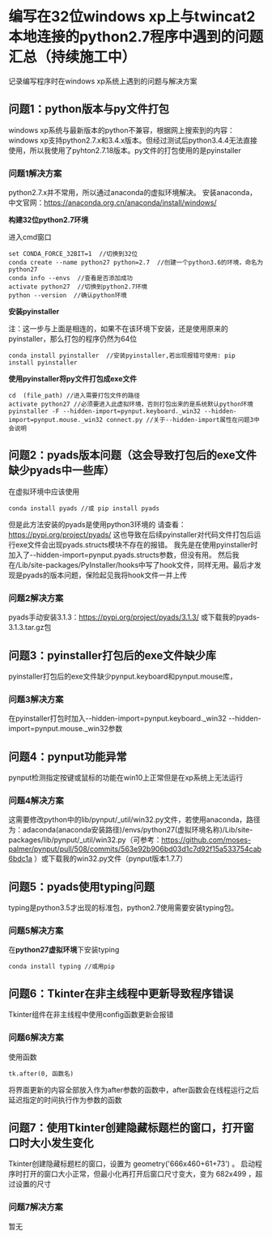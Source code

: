 # 编写在32位windows xp上与twincat2本地连接的python2.7程序中遇到的问题汇总（持续施工中）
记录编写程序时在windows xp系统上遇到的问题与解决方案

## 问题1：python版本与py文件打包
windows xp系统与最新版本的python不兼容，根据网上搜索到的内容：windows xp支持python2.7.x和3.4.x版本。但经过测试后python3.4.4无法直接使用，所以我使用了pyhton2.7.18版本。py文件的打包使用的是pyinstaller
### 问题1解决方案
python2.7.x并不常用，所以通过anaconda的虚拟环境解决。
安装anaconda，中文官网：https://anaconda.org.cn/anaconda/install/windows/

**构建32位python2.7环境**

进入cmd窗口
```
set CONDA_FORCE_32BIT=1  //切换到32位
conda create --name python27 python=2.7  //创建一个python3.6的环境，命名为python27
conda info --envs  //查看是否添加成功
activate python27  //切换到python2.7环境
python --version  //确认python环境
```
**安装pyinstaller**

注：这一步与上面是相连的，如果不在该环境下安装，还是使用原来的pyinstaller，那么打包的程序仍然为64位
```
conda install pyinstaller  //安装pyinstaller,若出现报错可使用: pip install pyinstaller
```
**使用pyinstaller将py文件打包成exe文件**

```
cd  (file_path) //进入需要打包文件的路径
activate python27 //必须要进入此虚拟环境，否则打包出来的是系统默认python环境
pyinstaller -F --hidden-import=pynput.keyboard._win32 --hidden-import=pynput.mouse._win32 connect.py //关于--hidden-import属性在问题3中会说明
```

## 问题2：pyads版本问题（这会导致打包后的exe文件缺少pyads中一些库）
在虚拟环境中应该使用
```
conda install pyads //或 pip install pyads
```
但是此方法安装的pyads是使用python3环境的   请查看：https://pypi.org/project/pyads/ 这也导致在后续pyinstaller对代码文件打包后运行exe文件会出现pyads.structs模块不存在的报错。
我先是在使用pyinstaller时加入了--hidden-import=pynput.pyads.structs参数，但没有用。
然后我在/Lib/site-packages/PyInstaller/hooks中写了hook文件，同样无用。最后才发现是pyads的版本问题，保险起见我将hook文件一并上传
### 问题2解决方案
pyads手动安装3.1.3：https://pypi.org/project/pyads/3.1.3/ 或下载我的pyads-3.1.3.tar.gz包

## 问题3：pyinstaller打包后的exe文件缺少库
pyinstaller打包后的exe文件缺少pynput.keyboard和pynput.mouse库，
### 问题3解决方案
在pyinstaller打包时加入--hidden-import=pynput.keyboard._win32 --hidden-import=pynput.mouse._win32参数

## 问题4：pynput功能异常
pynput检测指定按键或鼠标的功能在win10上正常但是在xp系统上无法运行
### 问题4解决方案
这需要修改python中的lib/pynput/_util/win32.py文件，若使用anaconda，路径为：adaconda(anaconda安装路径)/envs/python27(虚拟环境名称)/Lib/site-packages/lib/pynput/_util/win32.py（可参考：https://github.com/moses-palmer/pynput/pull/508/commits/563e92b906bd03d1c7d92f15a533754cab6bdc1a ）或下载我的win32.py文件（pynput版本1.7.7）

## 问题5：pyads使用typing问题
typing是python3.5才出现的标准包，python2.7使用需要安装typing包。
### 问题5解决方案
在**python27虚拟环境**下安装typing
```
conda install typing //或用pip
```

## 问题6：Tkinter在非主线程中更新导致程序错误
Tkinter组件在非主线程中使用config函数更新会报错
### 问题6解决方案
使用函数
```
tk.after(0, 函数名)
```
将界面更新的内容全部放入作为after参数的函数中，after函数会在线程运行之后延迟指定的时间执行作为参数的函数

## 问题7：使用Tkinter创建隐藏标题栏的窗口，打开窗口时大小发生变化
Tkinter创建隐藏标题栏的窗口，设置为 geometry('666x460+61+73') 。 启动程序时打开的窗口大小正常，但最小化再打开后窗口尺寸变大，变为 682x499 ，超过设置的尺寸
### 问题7解决方案
暂无
